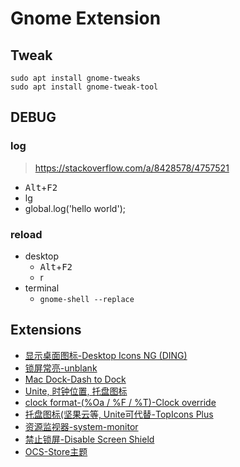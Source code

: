 # Gnome Extension

## Tweak

    sudo apt install gnome-tweaks
    sudo apt install gnome-tweak-tool

## DEBUG

### log

> <https://stackoverflow.com/a/8428578/4757521>

- <kbd>Alt</kbd>+<kbd>F2</kbd>
- lg
- global.log('hello world');

### reload

- desktop
  - <kbd>Alt</kbd>+<kbd>F2</kbd>
  - r
- terminal
  - `gnome-shell --replace`

## Extensions

- [显示桌面图标-Desktop Icons NG (DING)](https://extensions.gnome.org/extension/2087/desktop-icons-ng-ding/)
- [锁屏常亮-unblank](https://extensions.gnome.org/extension/1414/unblank/)
- [Mac Dock-Dash to Dock](https://extensions.gnome.org/extension/307/dash-to-dock/)
- [Unite, 时钟位置, 托盘图标](https://extensions.gnome.org/extension/1287/unite/)
- [clock format-(%Oa / %F / %T)-Clock override](https://extensions.gnome.org/extension/1206/clock-override/)
- [托盘图标(坚果云等, Unite可代替-TopIcons Plus](https://extensions.gnome.org/extension/1031/topicons/)
- [资源监视器-system-monitor](https://extensions.gnome.org/extension/120/system-monitor/)
- [禁止锁屏-Disable Screen Shield](https://extensions.gnome.org/extension/672/disable-screen-shield/)
- [OCS-Store主题](https://www.sspanda.com/an-zhuang-ubuntu-17-10-bi-zuo-de-shi-qing/)
